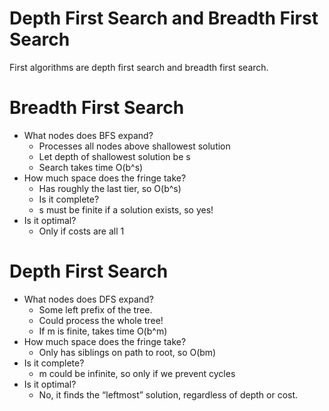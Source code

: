 # Depth First Search and Breadth First Search 
First algorithms are depth first search and breadth first search.
# Breadth First Search
- What nodes does BFS expand?
  - Processes all nodes above shallowest solution
  - Let depth of shallowest solution be s
  - Search takes time O(b^s)
- How much space does the fringe take?
  - Has roughly the last tier, so O(b^s)
  - Is it complete?
  - s must be finite if a solution exists, so yes!
- Is it optimal?
  - Only if costs are all 1 
# Depth First Search
- What nodes does DFS expand?
  - Some left prefix of the tree.
  - Could process the whole tree!
  - If m is finite, takes time O(b^m)
- How much space does the fringe take?
  - Only has siblings on path to root, so O(bm)
- Is it complete?
  - m could be infinite, so only if we prevent 
cycles 
 - Is it optimal?
   - No, it finds the “leftmost” solution, 
regardless of depth or cost.
